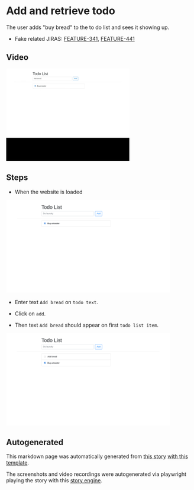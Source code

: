 # Add and retrieve todo

The user adds "buy bread" to the to do list
and sees it showing up.


* Fake related JIRAS: [FEATURE-341](https://myproject.jira.com/FEATURE-341), [FEATURE-441](https://myproject.jira.com/FEATURE-441)

## Video

<img 
   src="add-and-retrieve-todo.gif?raw=1"
   height="250px"
/>

## Steps


* When the website is loaded

<img 
  src="add-and-retrieve-todo-0-load_website.png?raw=1"
  height="250px"
/>

* Enter text `Add bread` on `todo text`.

* Click on `add`.

* Then text `Add bread` should appear on first `todo list item`.


<img 
  src="add-and-retrieve-todo-3-should_appear.png?raw=1"
  height="250px"
/>




## Autogenerated

This markdown page was automatically generated from [this story](https://github.com/hitchdev/hitchstory/blob/master/examples/website/story/add-todo.story) [with this template](https://github.com/hitchdev/hitchstory/blob/master/examples/website/tests/docstory.yml).

The screenshots and video recordings were autogenerated via playwright playing the story with this [story engine](https://github.com/hitchdev/hitchstory/blob/master/examples/website/tests/test_integration.py).